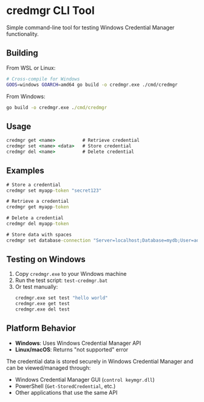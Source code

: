 # credmgr CLI Tool

Simple command-line tool for testing Windows Credential Manager functionality.

## Building

From WSL or Linux:
```bash
# Cross-compile for Windows
GOOS=windows GOARCH=amd64 go build -o credmgr.exe ./cmd/credmgr
```

From Windows:
```cmd
go build -o credmgr.exe ./cmd/credmgr
```

## Usage

```cmd
credmgr get <name>          # Retrieve credential
credmgr set <name> <data>   # Store credential  
credmgr del <name>          # Delete credential
```

## Examples

```cmd
# Store a credential
credmgr set myapp-token "secret123"

# Retrieve a credential
credmgr get myapp-token

# Delete a credential
credmgr del myapp-token

# Store data with spaces
credmgr set database-connection "Server=localhost;Database=mydb;User=admin;Password=secret"
```

## Testing on Windows

1. Copy `credmgr.exe` to your Windows machine
2. Run the test script: `test-credmgr.bat`
3. Or test manually:
   ```cmd
   credmgr.exe set test "hello world"
   credmgr.exe get test
   credmgr.exe del test
   ```

## Platform Behavior

- **Windows**: Uses Windows Credential Manager API
- **Linux/macOS**: Returns "not supported" error

The credential data is stored securely in Windows Credential Manager and can be viewed/managed through:
- Windows Credential Manager GUI (`control keymgr.dll`)
- PowerShell (`Get-StoredCredential`, etc.)
- Other applications that use the same API
